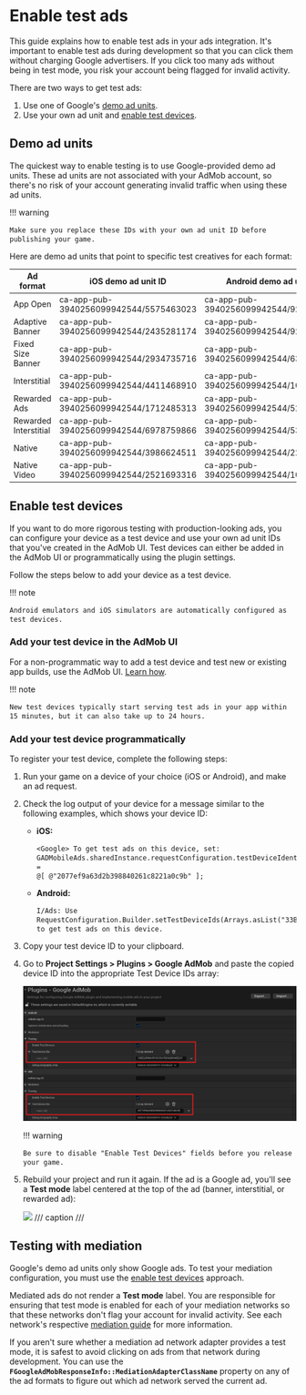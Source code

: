 # Enable test ads

This guide explains how to enable test ads in your ads integration. It's important to enable test ads during development so that you can click them without charging Google advertisers. If you click too many ads without being in test mode, you risk your account being flagged for invalid activity.

There are two ways to get test ads:

1.  Use one of Google's [demo ad units](#demo-ad-units).
2.  Use your own ad unit and [enable test devices](#enable-test-devices).

## Demo ad units

The quickest way to enable testing is to use Google-provided demo ad units. These ad units are not associated with your AdMob account, so there's no risk of your account generating invalid traffic when using these ad units.

!!! warning

    Make sure you replace these IDs with your own ad unit ID before publishing your game.

Here are demo ad units that point to specific test creatives for each format:

| Ad format             | iOS demo ad unit ID                    | Android demo ad unit ID                |
| --------------------- | -------------------------------------- | -------------------------------------- |
| App Open              | ca-app-pub-3940256099942544/5575463023 | ca-app-pub-3940256099942544/9257395921 |
| Adaptive Banner       | ca-app-pub-3940256099942544/2435281174 | ca-app-pub-3940256099942544/9214589741 |
| Fixed Size Banner     | ca-app-pub-3940256099942544/2934735716 | ca-app-pub-3940256099942544/6300978111 |
| Interstitial          | ca-app-pub-3940256099942544/4411468910 | ca-app-pub-3940256099942544/1033173712 |
| Rewarded Ads          | ca-app-pub-3940256099942544/1712485313 | ca-app-pub-3940256099942544/5224354917 |
| Rewarded Interstitial | ca-app-pub-3940256099942544/6978759866 | ca-app-pub-3940256099942544/5354046379 |
| Native                | ca-app-pub-3940256099942544/3986624511 | ca-app-pub-3940256099942544/2247696110 |
| Native Video          | ca-app-pub-3940256099942544/2521693316 | ca-app-pub-3940256099942544/1044960115 |

## Enable test devices

If you want to do more rigorous testing with production-looking ads, you can configure your device as a test device and use your own ad unit IDs that you've created in the AdMob UI. Test devices can either be added in the AdMob UI or programmatically using the plugin settings.

Follow the steps below to add your device as a test device.

!!! note

    Android emulators and iOS simulators are automatically configured as test devices.

### Add your test device in the AdMob UI

For a non-programmatic way to add a test device and test new or existing app builds, use the AdMob UI. [Learn how](https://support.google.com/admob/answer/9691433).

!!! note

    New test devices typically start serving test ads in your app within 15 minutes, but it can also take up to 24 hours.

### Add your test device programmatically

To register your test device, complete the following steps:

1.  Run your game on a device of your choice (iOS or Android), and make an ad request.
2.  Check the log output of your device for a message similar to the following examples, which shows your device ID:

    -   __iOS:__ 

        ```
        <Google> To get test ads on this device, set:
        GADMobileAds.sharedInstance.requestConfiguration.testDeviceIdentifiers =
        @[ @"2077ef9a63d2b398840261c8221a0c9b" ];
        ```

    -   __Android:__ 

        ```
        I/Ads: Use RequestConfiguration.Builder.setTestDeviceIds(Arrays.asList("33BE2250B43518CCDA7DE426D04EE231")) 
        to get test ads on this device.
        ```

3.  Copy your test device ID to your clipboard.
4.  Go to __Project Settings > Plugins > Google AdMob__ and paste the copied device ID into the appropriate Test Device IDs array:

    ![](assets/TestDeviceIDs.png)

    !!! warning

        Be sure to disable "Enable Test Devices" fields before you release your game.

5.  Rebuild your project and run it again. If the ad is a Google ad, you'll see a __Test mode__ label centered at the top of the ad (banner, interstitial, or rewarded ad):

    ![](https://developers.google.com/static/admob/images/ios-testad-0-admob.png)
    /// caption
    ///

## Testing with mediation

Google's demo ad units only show Google ads. To test your mediation configuration, you must use the [enable test devices](#enable-test-devices) approach.

Mediated ads do not render a __Test mode__ label. You are responsible for ensuring that test mode is enabled for each of your mediation networks so that these networks don't flag your account for invalid activity. See each network's respective [mediation guide]() for more information.

If you aren't sure whether a mediation ad network adapter provides a test mode, it is safest to avoid clicking on ads from that network during development. You can use the __`FGoogleAdMobResponseInfo::MediationAdapterClassName`__ property on any of the ad formats to figure out which ad network served the current ad.
